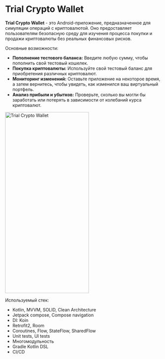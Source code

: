 # Trial Crypto Wallet

**Trial Crypto Wallet** - это Android-приложение, предназначенное для симуляции операций с криптовалютой. Оно предоставляет пользователям безопасную среду для изучения процесса покупки и продажи криптовалюты без реальных финансовых рисков.

Основные возможности:
- **Пополнение тестового баланса:** Введите любую сумму, чтобы пополнить свой тестовый кошелек.
- **Покупка криптовалюты:** Используйте свой тестовый баланс для приобретения различных криптовалют.
- **Мониторинг изменений:** Оставьте приложение на некоторое время, а затем вернитесь, чтобы увидеть, как изменился ваш виртуальный портфель.
- **Анализ прибыли и убытков:** Проверьте, сколько вы могли бы заработать или потерять в зависимости от колебаний курса криптовалют.

<img alt="Trial Crypto Wallet" src="https://github.com/ExpeCode/Trial-Crypto-Wallet/assets/38325089/284a53cb-4327-4f79-bd1f-a697c2620d87" width="270" height="585">

Используемый стек:
- Kotlin, MVVM, SOLID, Clean Architecture
- Jetpack compose, Compose navigation
- DI: Koin
- Retrofit2, Room
- Coroutines, Flow, StateFlow, SharedFlow
- Unit tests, UI tests
- Многомодульность
- Gradle Kotlin DSL
- CI/CD